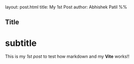 layout: post.html
title: My 1st Post
author: Abhishek Patil
%%

Title
-----
subtitle
========

This is my *1st post* to test how markdown and my **Vite** works!!



